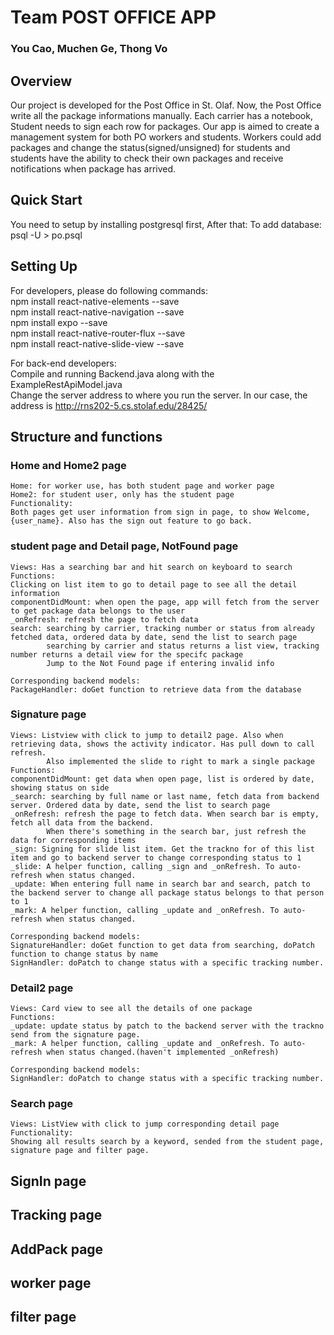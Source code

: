 # Team POST OFFICE APP
### You Cao, Muchen Ge, Thong Vo

## Overview
Our project is developed for the Post Office in St. Olaf. Now, the Post Office write all the package informations manually. Each carrier has a notebook,
Student needs to sign each row for packages. Our app is aimed to create a management system for both PO workers and students.
Workers could add packages and change the status(signed/unsigned) for students and students have the ability to check their own packages and receive notifications when package has arrived.

## Quick Start
You need to setup by installing postgresql first,
After that: To add database: psql -U <username> <databasename> > po.psql

## Setting Up
For developers, please do following commands: <br />
npm install react-native-elements --save <br />
npm install react-native-navigation --save <br />
npm install expo --save <br />
npm install react-native-router-flux --save <br />
npm install react-native-slide-view --save <br />

For back-end developers: <br />
Compile and running Backend.java along with the ExampleRestApiModel.java <br />
Change the server address to where you run the server. In our case, the address is http://rns202-5.cs.stolaf.edu/28425/ <br />

## Structure and functions
### Home and Home2 page
    Home: for worker use, has both student page and worker page
    Home2: for student user, only has the student page
    Functionality:   
    Both pages get user information from sign in page, to show Welcome, {user_name}. Also has the sign out feature to go back.
### student page and Detail page, NotFound page
    Views: Has a searching bar and hit search on keyboard to search
    Functions:
    Clicking on list item to go to detail page to see all the detail information
    componentDidMount: when open the page, app will fetch from the server to get package data belongs to the user
    _onRefresh: refresh the page to fetch data
    search: searching by carrier, tracking number or status from already fetched data, ordered data by date, send the list to search page
            searching by carrier and status returns a list view, tracking number returns a detail view for the specifc package
            Jump to the Not Found page if entering invalid info
    
    Corresponding backend models:
    PackageHandler: doGet function to retrieve data from the database
            
### Signature page
    Views: Listview with click to jump to detail2 page. Also when retrieving data, shows the activity indicator. Has pull down to call refresh.
            Also implemented the slide to right to mark a single package
    Functions:
    componentDidMount: get data when open page, list is ordered by date, showing status on side
    _search: searching by full name or last name, fetch data from backend server. Ordered data by date, send the list to search page
    _onRefresh: refresh the page to fetch data. When search bar is empty, fetch all data from the backend.
            When there's something in the search bar, just refresh the data for corresponding items
    _sign: Signing for slide list item. Get the trackno for of this list item and go to backend server to change corresponding status to 1
    _slide: A helper function, calling _sign and _onRefresh. To auto-refresh when status changed.
    _update: When entering full name in search bar and search, patch to the backend server to change all package status belongs to that person to 1 
    _mark: A helper function, calling _update and _onRefresh. To auto-refresh when status changed.
    
    Corresponding backend models:
    SignatureHandler: doGet function to get data from searching, doPatch function to change status by name
    SignHandler: doPatch to change status with a specific tracking number.
    
### Detail2 page
    Views: Card view to see all the details of one package
    Functions:
    _update: update status by patch to the backend server with the trackno send from the signature page.
    _mark: A helper function, calling _update and _onRefresh. To auto-refresh when status changed.(haven't implemented _onRefresh)
    
    Corresponding backend models:
    SignHandler: doPatch to change status with a specific tracking number.
    
### Search page
    Views: ListView with click to jump corresponding detail page
    Functionality:
    Showing all results search by a keyword, sended from the student page, signature page and filter page.
    
## SignIn page

## Tracking page

## AddPack page

## worker page

## filter page
    